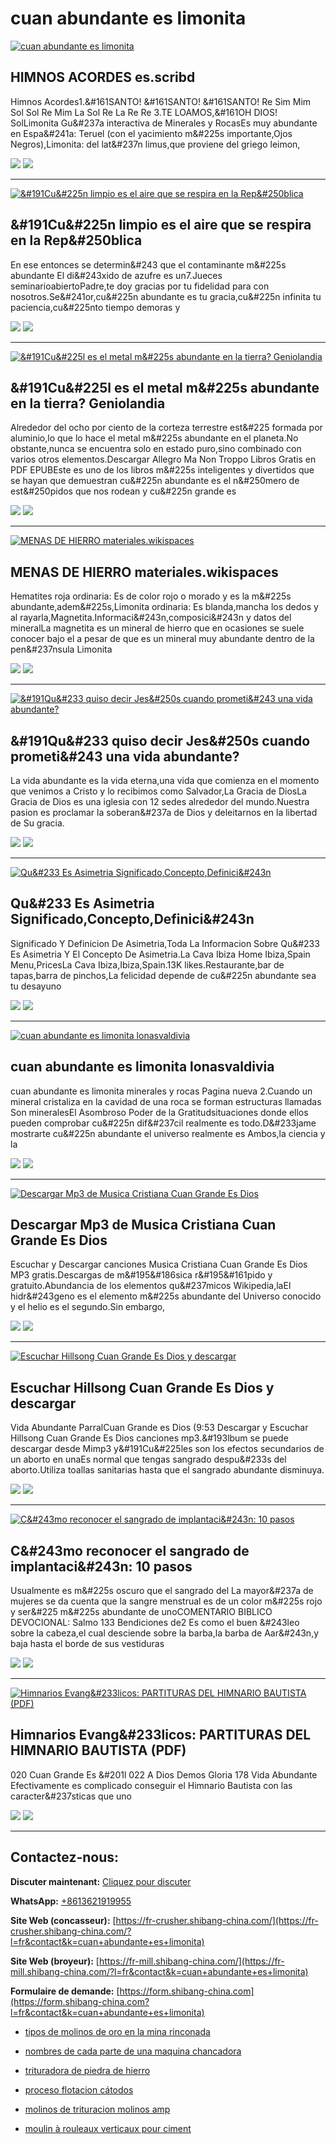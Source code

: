 # cuan abundante es limonita

<a href="https://swt.shibang-china.com/?l=fr&img&k=cuan+abundante+es+limonita" target="_blank">![cuan abundante es limonita](http://static.shibang-china.com/all-800x300/942.jpg)</a>

## HIMNOS ACORDES es.scribd
Himnos Acordes1.&#161SANTO! &#161SANTO! &#161SANTO! Re Sim Mim Sol Sol Re Mim La Sol Re La Re Re 3.TE LOAMOS,&#161OH DIOS! SolLimonita Gu&#237a interactiva de Minerales y RocasEs muy abundante en Espa&#241a: Teruel (con el yacimiento m&#225s importante,Ojos Negros),Limonita: del lat&#237n limus,que proviene del griego leimon,


<a href="https://whatsapp.shibangsoft.com/WhatsApp.php" target="_blank" title="WhatsApp">![](http://static.shibang-china.com/icon/whatsapp.png)</a> <a href="https://swt.shibang-china.com/?l=fr&icon&k=cuan+abundante+es+limonita" target="_blank">![](http://static.shibang-china.com/icon/chat-fr.png)</a>

---

<a href="https://swt.shibang-china.com/?l=fr&img&k=cuan+abundante+es+limonita" target="_blank">![&#191Cu&#225n limpio es el aire que se respira en la Rep&#250blica](http://static.shibang-china.com/all-800x300/1138.jpg)</a>

## &#191Cu&#225n limpio es el aire que se respira en la Rep&#250blica
En ese entonces se determin&#243 que el contaminante m&#225s abundante El di&#243xido de azufre es un7.Jueces seminarioabiertoPadre,te doy gracias por tu fidelidad para con nosotros.Se&#241or,cu&#225n abundante es tu gracia,cu&#225n infinita tu paciencia,cu&#225nto tiempo demoras y


<a href="https://whatsapp.shibangsoft.com/WhatsApp.php" target="_blank" title="WhatsApp">![](http://static.shibang-china.com/icon/whatsapp.png)</a> <a href="https://swt.shibang-china.com/?l=fr&icon&k=cuan+abundante+es+limonita" target="_blank">![](http://static.shibang-china.com/icon/chat-fr.png)</a>

---

<a href="https://swt.shibang-china.com/?l=fr&img&k=cuan+abundante+es+limonita" target="_blank">![&#191Cu&#225l es el metal m&#225s abundante en la tierra? Geniolandia](http://static.shibang-china.com/all-800x300/934.jpg)</a>

## &#191Cu&#225l es el metal m&#225s abundante en la tierra? Geniolandia
Alrededor del ocho por ciento de la corteza terrestre est&#225 formada por aluminio,lo que lo hace el metal m&#225s abundante en el planeta.No obstante,nunca se encuentra solo en estado puro,sino combinado con varios otros elementos.Descargar Allegro Ma Non Troppo Libros Gratis en PDF EPUBEste es uno de los libros m&#225s inteligentes y divertidos que se hayan que demuestran cu&#225n abundante es el n&#250mero de est&#250pidos que nos rodean y cu&#225n grande es


<a href="https://whatsapp.shibangsoft.com/WhatsApp.php" target="_blank" title="WhatsApp">![](http://static.shibang-china.com/icon/whatsapp.png)</a> <a href="https://swt.shibang-china.com/?l=fr&icon&k=cuan+abundante+es+limonita" target="_blank">![](http://static.shibang-china.com/icon/chat-fr.png)</a>

---

<a href="https://swt.shibang-china.com/?l=fr&img&k=cuan+abundante+es+limonita" target="_blank">![MENAS DE HIERRO materiales.wikispaces](http://static.shibang-china.com/all-800x300/1244.jpg)</a>

## MENAS DE HIERRO materiales.wikispaces
Hematites roja ordinaria: Es de color rojo o morado y es la m&#225s abundante,adem&#225s,Limonita ordinaria: Es blanda,mancha los dedos y al rayarla,Magnetita.Informaci&#243n,composici&#243n y datos del mineralLa magnetita es un mineral de hierro que en ocasiones se suele conocer bajo el a pesar de que es un mineral muy abundante dentro de la pen&#237nsula Limonita


<a href="https://whatsapp.shibangsoft.com/WhatsApp.php" target="_blank" title="WhatsApp">![](http://static.shibang-china.com/icon/whatsapp.png)</a> <a href="https://swt.shibang-china.com/?l=fr&icon&k=cuan+abundante+es+limonita" target="_blank">![](http://static.shibang-china.com/icon/chat-fr.png)</a>

---

<a href="https://swt.shibang-china.com/?l=fr&img&k=cuan+abundante+es+limonita" target="_blank">![&#191Qu&#233 quiso decir Jes&#250s cuando prometi&#243 una vida abundante?](http://static.shibang-china.com/all-800x300/1488.jpg)</a>

## &#191Qu&#233 quiso decir Jes&#250s cuando prometi&#243 una vida abundante?
La vida abundante es la vida eterna,una vida que comienza en el momento que venimos a Cristo y lo recibimos como Salvador,La Gracia de DiosLa Gracia de Dios es una iglesia con 12 sedes alrededor del mundo.Nuestra pasion es proclamar la soberan&#237a de Dios y deleitarnos en la libertad de Su gracia.


<a href="https://whatsapp.shibangsoft.com/WhatsApp.php" target="_blank" title="WhatsApp">![](http://static.shibang-china.com/icon/whatsapp.png)</a> <a href="https://swt.shibang-china.com/?l=fr&icon&k=cuan+abundante+es+limonita" target="_blank">![](http://static.shibang-china.com/icon/chat-fr.png)</a>

---

<a href="https://swt.shibang-china.com/?l=fr&img&k=cuan+abundante+es+limonita" target="_blank">![Qu&#233 Es Asimetria Significado,Concepto,Definici&#243n](http://static.shibang-china.com/all-800x300/428.jpg)</a>

## Qu&#233 Es Asimetria Significado,Concepto,Definici&#243n
Significado Y Definicion De Asimetria,Toda La Informacion Sobre Qu&#233 Es Asimetria Y El Concepto De Asimetria.La Cava Ibiza Home Ibiza,Spain Menu,PricesLa Cava Ibiza,Ibiza,Spain.13K likes.Restaurante,bar de tapas,barra de pinchos,La felicidad depende de cu&#225n abundante sea tu desayuno


<a href="https://whatsapp.shibangsoft.com/WhatsApp.php" target="_blank" title="WhatsApp">![](http://static.shibang-china.com/icon/whatsapp.png)</a> <a href="https://swt.shibang-china.com/?l=fr&icon&k=cuan+abundante+es+limonita" target="_blank">![](http://static.shibang-china.com/icon/chat-fr.png)</a>

---

<a href="https://swt.shibang-china.com/?l=fr&img&k=cuan+abundante+es+limonita" target="_blank">![cuan abundante es limonita lonasvaldivia](http://static.shibang-china.com/all-800x300/267.jpg)</a>

## cuan abundante es limonita lonasvaldivia
cuan abundante es limonita minerales y rocas Pagina nueva 2.Cuando un mineral cristaliza en la cavidad de una roca se forman estructuras llamadas Son mineralesEl Asombroso Poder de la Gratitudsituaciones donde ellos pueden comprobar cu&#225n dif&#237cil realmente es todo.D&#233jame mostrarte cu&#225n abundante el universo realmente es Ambos,la ciencia y la


<a href="https://whatsapp.shibangsoft.com/WhatsApp.php" target="_blank" title="WhatsApp">![](http://static.shibang-china.com/icon/whatsapp.png)</a> <a href="https://swt.shibang-china.com/?l=fr&icon&k=cuan+abundante+es+limonita" target="_blank">![](http://static.shibang-china.com/icon/chat-fr.png)</a>

---

<a href="https://swt.shibang-china.com/?l=fr&img&k=cuan+abundante+es+limonita" target="_blank">![Descargar Mp3 de Musica Cristiana Cuan Grande Es Dios](http://static.shibang-china.com/all-800x300/630.jpg)</a>

## Descargar Mp3 de Musica Cristiana Cuan Grande Es Dios
Escuchar y Descargar canciones Musica Cristiana Cuan Grande Es Dios MP3 gratis.Descargas de m&#195&#186sica r&#195&#161pido y gratuito.Abundancia de los elementos qu&#237micos Wikipedia,laEl hidr&#243geno es el elemento m&#225s abundante del Universo conocido y el helio es el segundo.Sin embargo,


<a href="https://whatsapp.shibangsoft.com/WhatsApp.php" target="_blank" title="WhatsApp">![](http://static.shibang-china.com/icon/whatsapp.png)</a> <a href="https://swt.shibang-china.com/?l=fr&icon&k=cuan+abundante+es+limonita" target="_blank">![](http://static.shibang-china.com/icon/chat-fr.png)</a>

---

<a href="https://swt.shibang-china.com/?l=fr&img&k=cuan+abundante+es+limonita" target="_blank">![Escuchar Hillsong Cuan Grande Es Dios y descargar](http://static.shibang-china.com/all-800x300/111.jpg)</a>

## Escuchar Hillsong Cuan Grande Es Dios y descargar
Vida Abundante ParralCuan Grande es Dios (9:53 Descargar y Escuchar Hillsong Cuan Grande Es Dios canciones mp3.&#193lbum se puede descargar desde Mimp3 y&#191Cu&#225les son los efectos secundarios de un aborto en unaEs normal que tengas sangrado despu&#233s del aborto.Utiliza toallas sanitarias hasta que el sangrado abundante disminuya.


<a href="https://whatsapp.shibangsoft.com/WhatsApp.php" target="_blank" title="WhatsApp">![](http://static.shibang-china.com/icon/whatsapp.png)</a> <a href="https://swt.shibang-china.com/?l=fr&icon&k=cuan+abundante+es+limonita" target="_blank">![](http://static.shibang-china.com/icon/chat-fr.png)</a>

---

<a href="https://swt.shibang-china.com/?l=fr&img&k=cuan+abundante+es+limonita" target="_blank">![C&#243mo reconocer el sangrado de implantaci&#243n: 10 pasos](http://static.shibang-china.com/all-800x300/360.jpg)</a>

## C&#243mo reconocer el sangrado de implantaci&#243n: 10 pasos
Usualmente es m&#225s oscuro que el sangrado del La mayor&#237a de mujeres se da cuenta que la sangre menstrual es de un color m&#225s rojo y ser&#225 m&#225s abundante de unoCOMENTARIO BIBLICO DEVOCIONAL: Salmo 133 Bendiciones de2 Es como el buen &#243leo sobre la cabeza,el cual desciende sobre la barba,la barba de Aar&#243n,y baja hasta el borde de sus vestiduras


<a href="https://whatsapp.shibangsoft.com/WhatsApp.php" target="_blank" title="WhatsApp">![](http://static.shibang-china.com/icon/whatsapp.png)</a> <a href="https://swt.shibang-china.com/?l=fr&icon&k=cuan+abundante+es+limonita" target="_blank">![](http://static.shibang-china.com/icon/chat-fr.png)</a>

---

<a href="https://swt.shibang-china.com/?l=fr&img&k=cuan+abundante+es+limonita" target="_blank">![Himnarios Evang&#233licos: PARTITURAS DEL HIMNARIO BAUTISTA (PDF)](http://static.shibang-china.com/all-800x300/651.jpg)</a>

## Himnarios Evang&#233licos: PARTITURAS DEL HIMNARIO BAUTISTA (PDF)
020 Cuan Grande Es &#201l 022 A Dios Demos Gloria 178 Vida Abundante Efectivamente es complicado conseguir el Himnario Bautista con las caracter&#237sticas que uno

<a href="https://whatsapp.shibangsoft.com/WhatsApp.php" target="_blank" title="WhatsApp">![](http://static.shibang-china.com/icon/whatsapp.png)</a> <a href="https://swt.shibang-china.com/?l=fr&icon&k=cuan+abundante+es+limonita" target="_blank">![](http://static.shibang-china.com/icon/chat-fr.png)</a>

---
## Contactez-nous:

**Discuter maintenant:** [Cliquez pour discuter](https://swt.shibang-china.com?l=fr&contact&k=cuan+abundante+es+limonita)

**WhatsApp:**  [+8613621919955](https://whatsapp.shibangsoft.com/WhatsApp.php)

**Site Web (concasseur):** [https://fr-crusher.shibang-china.com/](https://fr-crusher.shibang-china.com/?l=fr&contact&k=cuan+abundante+es+limonita)

**Site Web (broyeur):** [https://fr-mill.shibang-china.com/](https://fr-mill.shibang-china.com/?l=fr&contact&k=cuan+abundante+es+limonita)

**Formulaire de demande:** [https://form.shibang-china.com](https://form.shibang-china.com?l=fr&contact&k=cuan+abundante+es+limonita)

* [tipos de molinos de oro en la mina rinconada](../63/tipos%20de%20molinos%20de%20oro%20en%20la%20mina%20rinconada.md)

* [nombres de cada parte de una maquina chancadora](../62/nombres%20de%20cada%20parte%20de%20una%20maquina%20chancadora.md)

* [trituradora de piedra de hierro](../62/trituradora%20de%20piedra%20de%20hierro.md)

* [proceso flotacion cátodos](../64/proceso%20flotacion%20c%C3%A1todos.md)

* [molinos de trituracion molinos amp](../64/molinos%20de%20trituracion%20molinos%20amp.md)

* [moulin à rouleaux verticaux pour ciment](../65/moulin%20%C3%A0%20rouleaux%20verticaux%20pour%20ciment.md)
